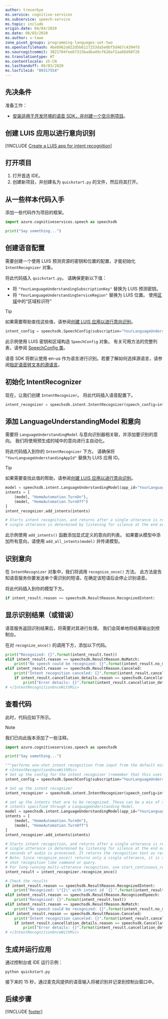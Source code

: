 ```yaml
---
author: trevorbye
ms.service: cognitive-services
ms.subservice: speech-service
ms.topic: include
origin.date: 04/04/2020
ms.date: 08/03/2020
ms.author: v-tawe
zone_pivot_groups: programming-languages-set-two
ms.openlocfilehash: 4be6962a022d5b6117253da5e0bf5d467c4394fd
ms.sourcegitcommit: 3821704fee67315badba49cf628af2aa68d98f28
ms.translationtype: HT
ms.contentlocale: zh-CN
ms.lasthandoff: 08/03/2020
ms.locfileid: "89317554"
---
```

## <a name="prerequisites"></a>先决条件

准备工作：

* <a href="~/articles/cognitive-services/Speech-Service/quickstarts/setup-platform.md?pivots=programming-language-python" target="_blank">安装适用于开发环境的语音 SDK，并创建一个空示例项目<span class="docon docon-navigate-external x-hidden-focus"></span></a>。

## <a name="create-a-luis-app-for-intent-recognition"></a>创建 LUIS 应用以进行意向识别

[!INCLUDE [Create a LUIS app for intent recognition](../luis-sign-up.md)]

## <a name="open-your-project"></a>打开项目

1. 打开首选 IDE。
2. 创建新项目，并创建名为 `quickstart.py` 的文件，然后将其打开。

## <a name="start-with-some-boilerplate-code"></a>从一些样本代码入手

添加一些代码作为项目的框架。

```python
import azure.cognitiveservices.speech as speechsdk

print("Say something...")
```

## <a name="create-a-speech-configuration"></a>创建语音配置

需要创建一个使用 LUIS 预测资源的密钥和位置的配置，才能初始化 `IntentRecognizer` 对象。

将此代码插入 `quickstart.py`。 请确保更新以下值：

* 将 `"YourLanguageUnderstandingSubscriptionKey"` 替换为 LUIS 预测密钥。
* 将 `"YourLanguageUnderstandingServiceRegion"` 替换为 LUIS 位置。 使用[区域](https://docs.azure.cn/cognitive-services/speech-service/regions)中的“区域标识符”

>[!TIP]
> 如果需要帮助查找这些值，请参阅[创建 LUIS 应用以进行意向识别](#create-a-luis-app-for-intent-recognition)。

```python
intent_config = speechsdk.SpeechConfig(subscription="YourLanguageUnderstandingSubscriptionKey", region="YourLanguageUnderstandingServiceRegion")
```

此示例使用 LUIS 密钥和区域构造 `SpeechConfig` 对象。 有关可用方法的完整列表，请参阅 [SpeechConfig 类](https://docs.microsoft.com/python/api/azure-cognitiveservices-speech/azure.cognitiveservices.speech.speechconfig)。

语音 SDK 将默认使用 en-us 作为语言进行识别。若要了解如何选择源语言，请参阅[指定语音转文本的源语言](../../../../how-to-specify-source-language.md)。

## <a name="initialize-an-intentrecognizer"></a>初始化 IntentRecognizer

现在，让我们创建 `IntentRecognizer`。 将此代码插入语音配置下。

```python
intent_recognizer = speechsdk.intent.IntentRecognizer(speech_config=intent_config)
```

## <a name="add-a-languageunderstandingmodel-and-intents"></a>添加 LanguageUnderstandingModel 和意向

需要将 `LanguageUnderstandingModel` 与意向识别器相关联，并添加要识别的意向。 我们将使用预生成的域中的意向进行主自动化。

将此代码插入到你的 `IntentRecognizer` 下方。 请确保将 `"YourLanguageUnderstandingAppId"` 替换为 LUIS 应用 ID。 

>[!TIP]
> 如果需要查找此值的帮助，请参阅[创建 LUIS 应用以进行意向识别](#create-a-luis-app-for-intent-recognition)。

```python
model = speechsdk.intent.LanguageUnderstandingModel(app_id="YourLanguageUnderstandingAppId")
intents = [
    (model, "HomeAutomation.TurnOn"),
    (model, "HomeAutomation.TurnOff")
]
intent_recognizer.add_intents(intents)

# Starts intent recognition, and returns after a single utterance is recognized. The end of a
# single utterance is determined by listening for silence at the end or until a maximum of 15
```

此示例使用 `add_intents()` 函数添加显式定义的意向的列表。 如果要从模型中添加所有意向，请使用 `add_all_intents(model)` 并传递模型。

## <a name="recognize-an-intent"></a>识别意向

在 `IntentRecognizer` 对象中，我们将调用 `recognize_once()` 方法。 此方法是告知语音服务你要发送单个需识别的短语，在确定该短语后会停止识别语音。

将此代码插入到你的模型下方。

```python
if intent_result.reason == speechsdk.ResultReason.RecognizedIntent:
```

## <a name="display-the-recognition-results-or-errors"></a>显示识别结果（或错误）

语音服务返回识别结果后，将需要对其进行处理。 我们会简单地将结果输出到控制台。

在对 `recognize_once()` 的调用下方，添加以下代码。

```python
print("Recognized: {}".format(intent_result.text))
elif intent_result.reason == speechsdk.ResultReason.NoMatch:
    print("No speech could be recognized: {}".format(intent_result.no_match_details))
elif intent_result.reason == speechsdk.ResultReason.Canceled:
    print("Intent recognition canceled: {}".format(intent_result.cancellation_details.reason))
    if intent_result.cancellation_details.reason == speechsdk.CancellationReason.Error:
        print("Error details: {}".format(intent_result.cancellation_details.error_details))
# </IntentRecognitionOnceWithMic>
```

## <a name="check-your-code"></a>查看代码

此时，代码应如下所示。

> [!NOTE]
> 我们已向此版本添加了一些注释。

```python
import azure.cognitiveservices.speech as speechsdk

print("Say something...")

"""performs one-shot intent recognition from input from the default microphone"""
# <IntentRecognitionOnceWithMic>
# Set up the config for the intent recognizer (remember that this uses the Language Understanding key, not the Speech Services key)!
intent_config = speechsdk.SpeechConfig(subscription="YourLanguageUnderstandingSubscriptionKey", region="YourLanguageUnderstandingServiceRegion")

# Set up the intent recognizer
intent_recognizer = speechsdk.intent.IntentRecognizer(speech_config=intent_config)

# set up the intents that are to be recognized. These can be a mix of simple phrases and
# intents specified through a LanguageUnderstanding Model.
model = speechsdk.intent.LanguageUnderstandingModel(app_id="YourLanguageUnderstandingAppId")
intents = [
    (model, "HomeAutomation.TurnOn"),
    (model, "HomeAutomation.TurnOff")
]
intent_recognizer.add_intents(intents)

# Starts intent recognition, and returns after a single utterance is recognized. The end of a
# single utterance is determined by listening for silence at the end or until a maximum of 15
# seconds of audio is processed. It returns the recognition text as result.
# Note: Since recognize_once() returns only a single utterance, it is suitable only for single
# shot recognition like command or query.
# For long-running multi-utterance recognition, use start_continuous_recognition() instead.
intent_result = intent_recognizer.recognize_once()

# Check the results
if intent_result.reason == speechsdk.ResultReason.RecognizedIntent:
    print("Recognized: \"{}\" with intent id `{}`".format(intent_result.text, intent_result.intent_id))
elif intent_result.reason == speechsdk.ResultReason.RecognizedSpeech:
    print("Recognized: {}".format(intent_result.text))
elif intent_result.reason == speechsdk.ResultReason.NoMatch:
    print("No speech could be recognized: {}".format(intent_result.no_match_details))
elif intent_result.reason == speechsdk.ResultReason.Canceled:
    print("Intent recognition canceled: {}".format(intent_result.cancellation_details.reason))
    if intent_result.cancellation_details.reason == speechsdk.CancellationReason.Error:
        print("Error details: {}".format(intent_result.cancellation_details.error_details))
# </IntentRecognitionOnceWithMic>
```

## <a name="build-and-run-your-app"></a>生成并运行应用

通过控制台或 IDE 运行示例：

```
python quickstart.py
```

接下来的 15 秒，通过麦克风提供的语音输入将被识别并记录到控制台窗口中。

## <a name="next-steps"></a>后续步骤

[!INCLUDE [footer](./footer.md)]
